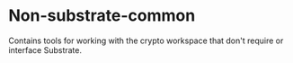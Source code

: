 # Non-substrate-common
Contains tools for working with the crypto workspace that don't require or interface Substrate.
